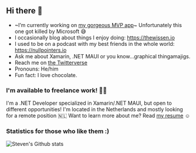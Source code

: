 ## Hi there 👋

- ~I’m currently working on [my gorgeous MVP app](https://www.github.com/sthewissen/mvp)~ Unfortunately this one got killed by Microsoft 😅
- I occasionally blog about things I enjoy doing: https://thewissen.io
- I used to be on a podcast with my best friends in the whole world: https://nullpointers.io
- Ask me about Xamarin, .NET MAUI or you know...graphical thingamajigs.
- Reach me on [the Twitterverse](https://twitter.com/devnl)
- Pronouns: He/him
- Fun fact: I love chocolate.

### I'm available to freelance work! 🧑‍💻
I'm a .NET Developer specialized in Xamarin/.NET MAUI, but open to different opportunities! I'm located in the Netherlands and mostly looking for a remote position 🇳🇱 Want to learn more about me? Read [my resume](https://github.com/sthewissen/sthewissen/files/6571649/cv.pdf) ☺️

### Statistics for those who like them :)
![Steven's Github stats](https://github-readme-stats.vercel.app/api?username=sthewissen&show_icons=true)
